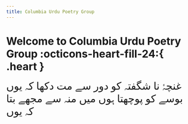 ```yaml
---
title: Columbia Urdu Poetry Group
---
```


# Welcome to Columbia Urdu Poetry Group :octicons-heart-fill-24:{ .heart }



<span style="font-family:Papyrus; font-size:2em;">
غنچۂ نا شگفتہ کو دور سے مت دکھا کہ یوں
<br>
بوسے کو پوچھتا ہوں میں منہ سے مجھے بتا کہ یوں
</span>








<!--[Subscribe to our mailing list](mailto:macfadra@gmail.com){ .md-button }-->
